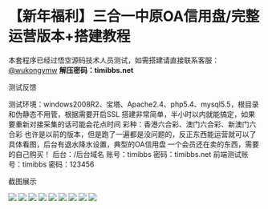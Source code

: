 # 【新年福利】三合一中原OA信用盘/完整运营版本+搭建教程

本套程序已经过悟空源码技术人员测试，如需搭建请直接联系客服：[@wukongymw](http://t.me/wukongymw)
**解压密码：timibbs.net**

测试反馈

测试环境：windows2008R2、宝塔、Apache2.4、php5.4、mysql5.5，根目录和伪静态不用管，根据需要开启SSL
搭建非常简单，半小时以内就能搞定，如果要重新对接采集的话可能会花点时间
彩种：香港六合彩、澳门六合彩、新澳门六合彩
也许是以前的版本，但是跑了一遍都是没问题的，反正东西能运营就可以了
具体看图，后台有退水降水设置，典型的OA信用盘
一个会员还在卖的东西，需要的自己购买！
后台：/后台域名
账号：timibbs
密码：timibbs.net
前端测试账号：timibbs
密码：123456

截图展示

[![](https://wukongymw.com/wp-content/uploads/2023/11/1699724500-a96b87dfeb5fcce.png)](https://wukongymw.com/wp-content/uploads/2023/11/1699724500-a96b87dfeb5fcce.png)
[![](https://wukongymw.com/wp-content/uploads/2023/11/1699724486-a563065d6149f87.png)](https://wukongymw.com/wp-content/uploads/2023/11/1699724486-a563065d6149f87.png)
[![](https://wukongymw.com/wp-content/uploads/2023/11/1699724471-daa3d6471059be4.png)](https://wukongymw.com/wp-content/uploads/2023/11/1699724471-daa3d6471059be4.png)
[![](https://wukongymw.com/wp-content/uploads/2023/11/1699724459-9d9d14de46d1819.png)](https://wukongymw.com/wp-content/uploads/2023/11/1699724459-9d9d14de46d1819.png)
[![](https://wukongymw.com/wp-content/uploads/2023/11/1699724443-a4c6295b7611915.png)](https://wukongymw.com/wp-content/uploads/2023/11/1699724443-a4c6295b7611915.png)
[![](https://wukongymw.com/wp-content/uploads/2023/11/1699724433-cf1db753c6ea571.png)](https://wukongymw.com/wp-content/uploads/2023/11/1699724433-cf1db753c6ea571.png)
[![](https://wukongymw.com/wp-content/uploads/2023/11/1699724416-d86b9e146c34903.png)](https://wukongymw.com/wp-content/uploads/2023/11/1699724416-d86b9e146c34903.png)
[![](https://wukongymw.com/wp-content/uploads/2023/11/1699724406-11b6e4b659bf488.png)](https://wukongymw.com/wp-content/uploads/2023/11/1699724406-11b6e4b659bf488.png)
[![](https://wukongymw.com/wp-content/uploads/2023/11/1699724378-4c4add0d5befd55.png)](https://wukongymw.com/wp-content/uploads/2023/11/1699724378-4c4add0d5befd55.png)